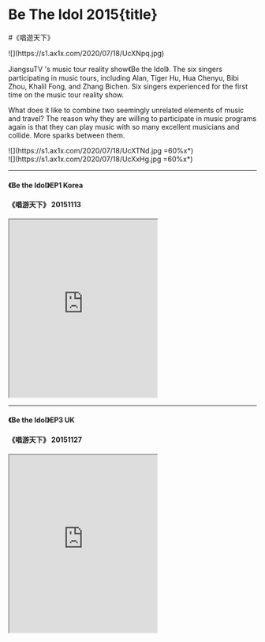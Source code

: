 # Be The Idol 2015{title}
#《唱遊天下》
<div class="background" markdown="1">
![](https://s1.ax1x.com/2020/07/18/UcXNpq.jpg)
</div>

JiangsuTV 's music tour reality show《Be the Idol》.  The six singers participating in music tours, including Alan, Tiger Hu, Hua Chenyu, Bibi Zhou, Khalil Fong, and Zhang Bichen. Six singers experienced for the first time on the music tour reality show.  

What does it like to combine two seemingly unrelated elements of music and travel?  The reason why they are willing to participate in music programs again is that they can play music with so many excellent musicians and collide. More sparks between them. 

<div class="center shadow" markdown="1">
![](https://s1.ax1x.com/2020/07/18/UcXTNd.jpg =60%x*)
</div>

<div class="center shadow" markdown="1">
![](https://s1.ax1x.com/2020/07/18/UcXxHg.jpg =60%x*)
</div>

--------------------

#### 《Be the Idol》EP1 Korea
#### 《唱游天下》 20151113

<iframe allowfullscreen height=360 src="https://rio6.github.io/Subtube?v=9bMTQtZysiE&subtitle-English=https://dl.dropboxusercontent.com/s/8hxgkqm4b3f9aie/Be%20The%20Idol%20%20EP1%20360P.srt"></iframe>

---------------------

#### 《Be the Idol》EP3 UK
#### 《唱游天下》 20151127

<iframe allowfullscreen height=360 src="https://rio6.github.io/Subtube?v=0O8pMbPkil0&subtitle-English=https://dl.dropboxusercontent.com/s/d62qjean0hufb4z/Be%20the%20Idol%20EP3.srt"></iframe>
